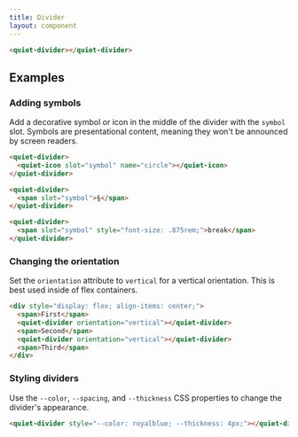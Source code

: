 ```yaml
---
title: Divider
layout: component
---
```


```html {.example}
<quiet-divider></quiet-divider>
```

## Examples

### Adding symbols

Add a decorative symbol or icon in the middle of the divider with the `symbol` slot. Symbols are presentational content, meaning they won't be announced by screen readers.

```html {.example .flex-col}
<quiet-divider>
  <quiet-icon slot="symbol" name="circle"></quiet-icon>
</quiet-divider>

<quiet-divider>
  <span slot="symbol">§</span>
</quiet-divider>

<quiet-divider>
  <span slot="symbol" style="font-size: .875rem;">break</span>
</quiet-divider>
```

### Changing the orientation

Set the `orientation` attribute to `vertical` for a vertical orientation. This is best used inside of flex containers.

```html {.example}
<div style="display: flex; align-items: center;">
  <span>First</span>
  <quiet-divider orientation="vertical"></quiet-divider>
  <span>Second</span>
  <quiet-divider orientation="vertical"></quiet-divider>
  <span>Third</span>
</div>
```

### Styling dividers

Use the `--color`, `--spacing`, and `--thickness` CSS properties to change the divider's appearance.

```html {.example}
<quiet-divider style="--color: royalblue; --thickness: 4px;"></quiet-divider>
```